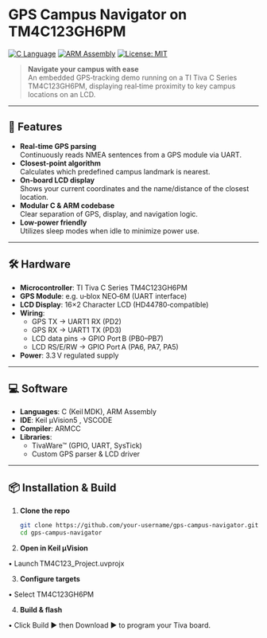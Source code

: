 # GPS Campus Navigator on TM4C123GH6PM

[![C Language](https://img.shields.io/badge/Language-C-blue.svg)](#)
[![ARM Assembly](https://img.shields.io/badge/Architecture-ARM%20ASM-lightgrey.svg)](#)
[![License: MIT](https://img.shields.io/badge/License-MIT-green.svg)](LICENSE)

> **Navigate your campus with ease**  
> An embedded GPS‑tracking demo running on a TI Tiva C Series TM4C123GH6PM, displaying real‑time proximity to key campus locations on an LCD.

---

## 🚀 Features

- **Real‐time GPS parsing**  
  Continuously reads NMEA sentences from a GPS module via UART.
- **Closest‐point algorithm**  
  Calculates which predefined campus landmark is nearest.
- **On‐board LCD display**  
  Shows your current coordinates and the name/distance of the closest location.
- **Modular C & ARM codebase**  
  Clear separation of GPS, display, and navigation logic.
- **Low‐power friendly**  
  Utilizes sleep modes when idle to minimize power use.

---

## 🛠️ Hardware

- **Microcontroller**: TI Tiva C Series TM4C123GH6PM  
- **GPS Module**: e.g. u‑blox NEO‑6M (UART interface)  
- **LCD Display**: 16×2 Character LCD (HD44780‑compatible)  
- **Wiring**:  
  - GPS TX → UART1 RX (PD2)  
  - GPS RX → UART1 TX (PD3)  
  - LCD data pins → GPIO Port B (PB0–PB7)  
  - LCD RS/E/RW → GPIO Port A (PA6, PA7, PA5)  
- **Power**: 3.3 V regulated supply

---

## 💻 Software

- **Languages**: C (Keil MDK), ARM Assembly  
- **IDE**: Keil µVision5 , VSCODE 
- **Compiler**: ARMCC  
- **Libraries**:  
  - TivaWare™ (GPIO, UART, SysTick)  
  - Custom GPS parser & LCD driver

---

## 📦 Installation & Build

1. **Clone the repo**  
   ```bash
   git clone https://github.com/your‑username/gps-campus-navigator.git
   cd gps-campus-navigator
2. **Open in Keil µVision**

 • Launch TM4C123_Project.uvprojx

3. **Configure targets**

 • Select TM4C123GH6PM

4. **Build & flash**

• Click Build ▶ then Download ▶ to program your Tiva board.
